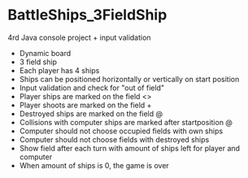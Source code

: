 # BattleShips_3FieldShip
4rd Java console project + input validation

- Dynamic board
- 3 field ship
- Each player has 4 ships
- Ships can be positioned horizontally or vertically on start position
- Input validation and check for "out of field"
- Player ships are marked on the field <>
- Player shoots are marked on the field +
- Destroyed ships are marked on the field @
- Collisions with computer ships are marked after startposition @
- Computer should not choose occupied fields with own ships
- Computer should not choose fields with destroyed ships
- Show field after each turn with amount of ships left for player and computer
- When amount of ships is 0, the game is over
